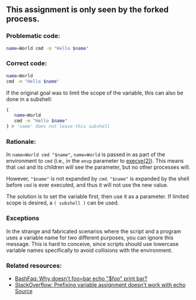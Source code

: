 ## This assignment is only seen by the forked process.

### Problematic code:

```sh
name=World cmd -m "Hello $name"
```

### Correct code:

```sh
name=World
cmd -m "Hello $name"
```

If the original goal was to limit the scope of the variable, this can also be done in a subshell:

```sh
(
   name=World
   cmd -m "Hello $name"
) # 'name' does not leave this subshell
```

### Rationale:

In `name=World cmd "$name"`, `name=World` is passed in as part of the environment to `cmd` (i.e., in the `envp` parameter to [execve(2)](http://linux.die.net/man/2/execve)).  This means that `cmd` and its children will see the parameter, but no other processes will.

However, `"$name"` is not expanded by `cmd`. `"$name"` is expanded by the shell before `cmd` is ever executed, and thus it will not use the new value.

The solution is to set the variable first, then use it as a parameter. If limited scope is desired, a `( subshell )` can be used.

### Exceptions

In the strange and fabricated scenarios where the script and a program uses a variable name for two different purposes, you can ignore this message. This is hard to conceive, since scripts should use lowercase variable names specifically to avoid collisions with the environment.

### Related resources:

* [BashFaq: Why doesn't foo=bar echo "$foo" print bar?](https://mywiki.wooledge.org/BashFAQ/104)
* [StackOverflow: Prefixing variable assignment doesn't work with echo](https://stackoverflow.com/questions/36380569/prefixing-variable-assignment-doesnt-work-with-echo?rq=1)
[Source](https://github.com/koalaman/shellcheck/wiki/SC2097)

